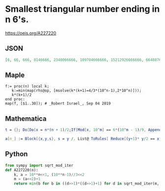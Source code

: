 # Smallest triangular number ending in n 6's\.
https://oeis.org/A227220
## JSON
```JSON
[6, 66, 666, 8146666, 2340066666, 109704666666, 15212926666666, 66488766666666, 173147535666666666, 11302559226666666666, 14642337066666666666, 77850029701666666666666, 1029964845546666666666666, 3086210323568466666666666666, 4014564887872666666666666666]
```
## Maple
```Maple
f:= proc(n) local k;
   k:=min(map(rhs@op, [msolve(k*(k+1)=4/3*(10^n-1),2*10^n)]));
   k*(k+1)/2
end proc:
map(f, [$1..30]); # _Robert Israel_, Sep 04 2019
```
## Mathematica
```Mathematica
t = {}; Do[Do[x = n*(n + 1)/2;If[Mod[x, 10^m] == 6*(10^m - 1)/9, AppendTo[t, x]; Break[]], {n, 1, 10^m}], {m, 1, 10}]; t
```
```Mathematica
a[n_] := Block[{x,y,s}, s = y /. List@ ToRules[ Reduce[(y+1)* y/2 == x*10^n + 2(10^n - 1)/3 && y > 0 && x >= 0, {y, x}, Integers] /. C[1] -> 0]; Min[s*(s + 1)/2]]; Array[a,20] (* _Giovanni Resta_, Sep 20 2013 *)
```
## Python
```Python
from sympy import sqrt_mod_iter
def A227220(n):
    k, a = 10**n<<1, (10**n-1)//3<<2
    m = (a<<2)+1
    return min(b for b in ((d>>1)*((d>>1)+1) for d in sqrt_mod_iter(m, k) if d&1) if b%k==a)>>1 # _Chai Wah Wu_, May 04 2024
```
